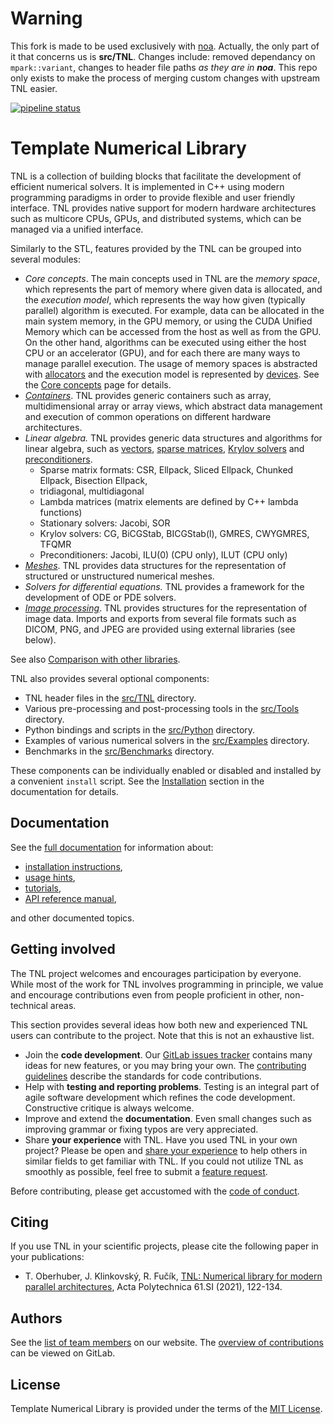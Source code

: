 # Warning
This fork is made to be used exclusively with [noa](https://github.com/grinisrit/noa).
Actually, the only part of it that concerns us is **src/TNL**.
Changes include: removed dependancy on `mpark::variant`, changes to header file paths _as they are in **noa**_.
This repo only exists to make the process of merging custom changes with upstream TNL easier.

[![pipeline status](https://mmg-gitlab.fjfi.cvut.cz/gitlab/tnl/tnl-dev/badges/develop/pipeline.svg)](https://mmg-gitlab.fjfi.cvut.cz/gitlab/tnl/tnl-dev/commits/develop)

# Template Numerical Library

TNL is a collection of building blocks that facilitate the development of
efficient numerical solvers. It is implemented in C++ using modern programming
paradigms in order to provide flexible and user friendly interface. TNL provides
native support for modern hardware architectures such as multicore CPUs, GPUs,
and distributed systems, which can be managed via a unified interface.

Similarly to the STL, features provided by the TNL can be grouped into
several modules:

- _Core concepts_.
  The main concepts used in TNL are the _memory space_, which represents the
  part of memory where given data is allocated, and the _execution model_,
  which represents the way how given (typically parallel) algorithm is executed.
  For example, data can be allocated in the main system memory, in the GPU
  memory, or using the CUDA Unified Memory which can be accessed from the host
  as well as from the GPU. On the other hand, algorithms can be executed using
  either the host CPU or an accelerator (GPU), and for each there are many ways
  to manage parallel execution. The usage of memory spaces is abstracted with
  [allocators][allocators] and the execution model is represented by
  [devices][devices]. See the [Core concepts][core concepts] page for details.
- _[Containers][containers]_.
  TNL provides generic containers such as array, multidimensional array or array
  views, which abstract data management and execution of common operations on
  different hardware architectures.
- _Linear algebra._
  TNL provides generic data structures and algorithms for linear algebra, such
  as [vectors][vectors], [sparse matrices][matrices],
  [Krylov solvers][linear solvers] and [preconditioners][preconditioners].
   - Sparse matrix formats: CSR, Ellpack, Sliced Ellpack, Chunked Ellpack, Bisection Ellpack,
   - tridiagonal, multidiagonal
   - Lambda matrices (matrix elements are defined by C++ lambda functions)
   - Stationary solvers: Jacobi, SOR
   - Krylov solvers: CG, BiCGStab, BICGStab(l), GMRES, CWYGMRES, TFQMR
   - Preconditioners: Jacobi, ILU(0) (CPU only), ILUT (CPU only)
- _[Meshes][meshes]_.
  TNL provides data structures for the representation of structured or
  unstructured numerical meshes.
- _Solvers for differential equations._
  TNL provides a framework for the development of ODE or PDE solvers.
- _[Image processing][image processing]_.
  TNL provides structures for the representation of image data. Imports and
  exports from several file formats such as DICOM, PNG, and JPEG are provided
  using external libraries (see below).

See also [Comparison with other libraries](
https://mmg-gitlab.fjfi.cvut.cz/doc/tnl/md_Pages_comparison_with_other_libraries.html).

[allocators]: https://mmg-gitlab.fjfi.cvut.cz/doc/tnl/namespaceTNL_1_1Allocators.html
[devices]: https://mmg-gitlab.fjfi.cvut.cz/doc/tnl/namespaceTNL_1_1Devices.html
[core concepts]: https://mmg-gitlab.fjfi.cvut.cz/doc/tnl/md_Pages_core_concepts.html
[containers]: https://mmg-gitlab.fjfi.cvut.cz/doc/tnl/namespaceTNL_1_1Containers.html
[vectors]: https://mmg-gitlab.fjfi.cvut.cz/doc/tnl/classTNL_1_1Containers_1_1Vector.html
[matrices]: https://mmg-gitlab.fjfi.cvut.cz/doc/tnl/namespaceTNL_1_1Matrices.html
[linear solvers]: https://mmg-gitlab.fjfi.cvut.cz/doc/tnl/namespaceTNL_1_1Solvers_1_1Linear.html
[preconditioners]: https://mmg-gitlab.fjfi.cvut.cz/doc/tnl/namespaceTNL_1_1Solvers_1_1Linear_1_1Preconditioners.html
[meshes]: https://mmg-gitlab.fjfi.cvut.cz/doc/tnl/namespaceTNL_1_1Meshes.html
[image processing]: https://mmg-gitlab.fjfi.cvut.cz/doc/tnl/namespaceTNL_1_1Images.html

TNL also provides several optional components:

- TNL header files in the
  [src/TNL](https://mmg-gitlab.fjfi.cvut.cz/gitlab/tnl/tnl-dev/tree/develop/src/TNL)
  directory.
- Various pre-processing and post-processing tools in the
  [src/Tools](https://mmg-gitlab.fjfi.cvut.cz/gitlab/tnl/tnl-dev/tree/develop/src/Tools)
  directory.
- Python bindings and scripts in the
  [src/Python](https://mmg-gitlab.fjfi.cvut.cz/gitlab/tnl/tnl-dev/tree/develop/src/Python)
  directory.
- Examples of various numerical solvers in the
  [src/Examples](https://mmg-gitlab.fjfi.cvut.cz/gitlab/tnl/tnl-dev/tree/develop/src/Examples)
  directory.
- Benchmarks in the
  [src/Benchmarks](https://mmg-gitlab.fjfi.cvut.cz/gitlab/tnl/tnl-dev/tree/develop/src/Benchmarks)
  directory.

These components can be individually enabled or disabled and installed by a
convenient `install` script. See the [Installation][installation] section in
the documentation for details.

## Documentation

See the [full documentation][full documentation] for information about:

- [installation instructions][installation],
- [usage hints][usage],
- [tutorials][tutorials],
- [API reference manual][API],

and other documented topics.

[full documentation]: https://mmg-gitlab.fjfi.cvut.cz/doc/tnl/
[installation]: https://mmg-gitlab.fjfi.cvut.cz/doc/tnl/#installation
[usage]: https://mmg-gitlab.fjfi.cvut.cz/doc/tnl/#usage
[tutorials]: https://mmg-gitlab.fjfi.cvut.cz/doc/tnl/Tutorials.html
[API]: https://mmg-gitlab.fjfi.cvut.cz/doc/tnl/annotated.html

## Getting involved

The TNL project welcomes and encourages participation by everyone. While most of the work for TNL
involves programming in principle, we value and encourage contributions even from people proficient
in other, non-technical areas.

This section provides several ideas how both new and experienced TNL users can contribute to the
project. Note that this is not an exhaustive list.

- Join the __code development__. Our [GitLab issues tracker][GitLab issues] contains many ideas for
  new features, or you may bring your own. The [contributing guidelines](CONTRIBUTING.md) describe
  the standards for code contributions.
- Help with __testing and reporting problems__. Testing is an integral part of agile software
  development which refines the code development. Constructive critique is always welcome.
- Improve and extend the __documentation__. Even small changes such as improving grammar or fixing
  typos are very appreciated.
- Share __your experience__ with TNL. Have you used TNL in your own project? Please be open and
  [share your experience][contact] to help others in similar fields to get familiar with TNL. If
  you could not utilize TNL as smoothly as possible, feel free to submit a [feature request][GitLab
  issues].

Before contributing, please get accustomed with the [code of conduct][code of conduct].

[GitLab issues]: https://mmg-gitlab.fjfi.cvut.cz/gitlab/tnl/tnl-dev/-/issues
[code of conduct]: CODE_OF_CONDUCT.md
[contact]: https://tnl-project.org/#contact

## Citing

If you use TNL in your scientific projects, please cite the following paper in
your publications:

- T. Oberhuber, J. Klinkovský, R. Fučík, [TNL: Numerical library for modern
  parallel architectures](https://ojs.cvut.cz/ojs/index.php/ap/article/view/6075),
  Acta Polytechnica 61.SI (2021), 122-134.

## Authors

See the [list of team members](https://tnl-project.org/about/) on our website.
The [overview of contributions](https://mmg-gitlab.fjfi.cvut.cz/gitlab/tnl/tnl-dev/-/graphs/develop)
can be viewed on GitLab.

## License

Template Numerical Library is provided under the terms of the [MIT License](
https://mmg-gitlab.fjfi.cvut.cz/gitlab/tnl/tnl-dev/blob/develop/LICENSE).
